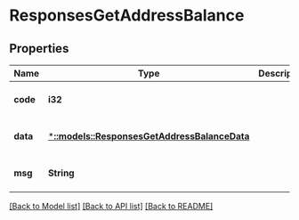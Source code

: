 # ResponsesGetAddressBalance

## Properties
Name | Type | Description | Notes
------------ | ------------- | ------------- | -------------
**code** | **i32** |  | [optional] [default to null]
**data** | [***::models::ResponsesGetAddressBalanceData**](responses.GetAddressBalanceData.md) |  | [optional] [default to null]
**msg** | **String** |  | [optional] [default to null]

[[Back to Model list]](../README.md#documentation-for-models) [[Back to API list]](../README.md#documentation-for-api-endpoints) [[Back to README]](../README.md)


